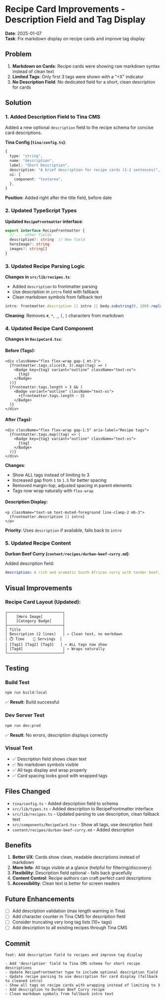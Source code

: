 # Recipe Card Improvements - Description Field and Tag Display

**Date**: 2025-01-07  
**Task**: Fix markdown display on recipe cards and improve tag display

## Problem

1. **Markdown on Cards**: Recipe cards were showing raw markdown syntax instead of clean text
2. **Limited Tags**: Only first 3 tags were shown with a "+X" indicator
3. **No Description Field**: No dedicated field for a short, clean description for cards

## Solution

### 1. Added Description Field to Tina CMS

Added a new optional `description` field to the recipe schema for concise card descriptions.

**Tina Config (`tina/config.ts`)**:
```typescript
{
  type: "string",
  name: "description",
  label: "Short Description",
  description: "A brief description for recipe cards (1-2 sentences)",
  ui: {
    component: "textarea",
  },
}
```

**Position**: Added right after the title field, before date

### 2. Updated TypeScript Types

**Updated `RecipeFrontmatter` interface**:
```typescript
export interface RecipeFrontmatter {
  // ... other fields
  description?: string  // New field
  heroImage?: string
  images?: string[]
}
```

### 3. Updated Recipe Parsing Logic

**Changes in `src/lib/recipes.ts`**:
- Added `description` to frontmatter parsing
- Use description in `intro` field with fallback
- Clean markdown symbols from fallback text

```typescript
intro: frontmatter.description || intro || body.substring(0, 200).replace(/[#*_\[\]]/g, '') + '...'
```

**Cleaning**: Removes `#`, `*`, `_`, `[`, `]` characters from markdown

### 4. Updated Recipe Card Component

**Changes in `RecipeCard.tsx`**:

#### Before (Tags):
```tsx
<div className="flex flex-wrap gap-1 mt-3">
  {frontmatter.tags.slice(0, 3).map((tag) => (
    <Badge key={tag} variant="outline" className="text-xs">
      {tag}
    </Badge>
  ))}
  {frontmatter.tags.length > 3 && (
    <Badge variant="outline" className="text-xs">
      +{frontmatter.tags.length - 3}
    </Badge>
  )}
</div>
```

#### After (Tags):
```tsx
<div className="flex flex-wrap gap-1.5" aria-label="Recipe tags">
  {frontmatter.tags.map((tag) => (
    <Badge key={tag} variant="outline" className="text-xs">
      {tag}
    </Badge>
  ))}
</div>
```

**Changes**:
- Show ALL tags instead of limiting to 3
- Increased gap from `1` to `1.5` for better spacing
- Removed margin-top, adjusted spacing in parent elements
- Tags now wrap naturally with `flex-wrap`

#### Description Display:
```tsx
<p className="text-sm text-muted-foreground line-clamp-2 mb-3">
  {frontmatter.description || intro}
</p>
```

**Priority**: Uses `description` if available, falls back to `intro`

### 5. Updated Recipe Content

**Durban Beef Curry (`content/recipes/durban-beef-curry.md`)**:

Added description field:
```yaml
description: A rich and aromatic South African curry with tender beef, slow-cooked with fragrant spices and potatoes. This family recipe brings authentic Durban flavors to your kitchen.
```

## Visual Improvements

### Recipe Card Layout (Updated):
```
┌─────────────────────────┐
│    [Hero Image]         │
│    [Category Badge]     │
├─────────────────────────┤
│ Title                   │
│ Description (2 lines)   │ ← Clean text, no markdown
│ ⏱️ Time    👥 Servings  │
│ [Tag1] [Tag2] [Tag3]   │ ← ALL tags now show
│ [Tag4]                  │ ← Wraps naturally
└─────────────────────────┘
```

## Testing

### Build Test
```bash
npm run build:local
```
✅ **Result**: Build successful

### Dev Server Test
```bash
npm run dev:prod
```
✅ **Result**: No errors, description displays correctly

### Visual Test
- ✅ Description field shows clean text
- ✅ No markdown symbols visible
- ✅ All tags display and wrap properly
- ✅ Card spacing looks good with wrapped tags

## Files Changed

- `tina/config.ts` - Added description field to schema
- `src/lib/types.ts` - Added description to RecipeFrontmatter interface
- `src/lib/recipes.ts` - Updated parsing to use description, clean fallback text
- `src/components/RecipeCard.tsx` - Show all tags, use description field
- `content/recipes/durban-beef-curry.md` - Added description

## Benefits

1. **Better UX**: Cards show clean, readable descriptions instead of markdown
2. **More Info**: All tags visible at a glance (helpful for filtering/discovery)
3. **Flexibility**: Description field optional - falls back gracefully
4. **Content Control**: Recipe authors can craft perfect card descriptions
5. **Accessibility**: Clean text is better for screen readers

## Future Enhancements

- [ ] Add description validation (max length warning in Tina)
- [ ] Add character counter in Tina CMS for description field
- [ ] Consider truncating very long tag lists (10+ tags)
- [ ] Add description to all existing recipes through Tina CMS

## Commit

```
feat: Add description field to recipes and improve tag display

- Add 'description' field to Tina CMS schema for short recipe descriptions
- Update RecipeFrontmatter type to include optional description field
- Update recipe parsing to use description for card display (fallback to cleaned intro)
- Show all tags on recipe cards with wrapping instead of limiting to 3
- Add description to Durban Beef Curry recipe
- Clean markdown symbols from fallback intro text
```

